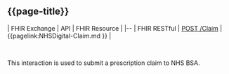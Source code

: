 ## {{page-title}}

| FHIR Exchange | API | FHIR Resource |
|--
| FHIR RESTful | <a href="https://digital.nhs.uk/developer/api-catalogue/electronic-prescription-service-fhir#api-Dispensing-send-dispense-claim-message">POST /Claim</a> | {{pagelink:NHSDigital-Claim.md }} |


<br>

This interaction is used to submit a prescription claim to NHS BSA.
